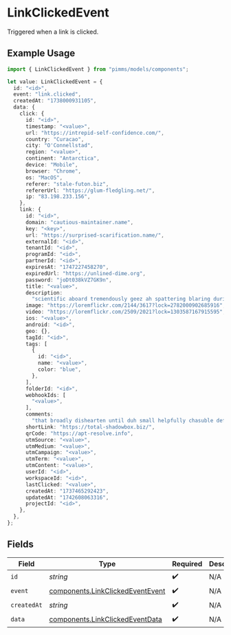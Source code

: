 # LinkClickedEvent

Triggered when a link is clicked.

## Example Usage

```typescript
import { LinkClickedEvent } from "pimms/models/components";

let value: LinkClickedEvent = {
  id: "<id>",
  event: "link.clicked",
  createdAt: "1738000931105",
  data: {
    click: {
      id: "<id>",
      timestamp: "<value>",
      url: "https://intrepid-self-confidence.com/",
      country: "Curacao",
      city: "O'Connellstad",
      region: "<value>",
      continent: "Antarctica",
      device: "Mobile",
      browser: "Chrome",
      os: "MacOS",
      referer: "stale-futon.biz",
      refererUrl: "https://glum-fledgling.net/",
      ip: "83.198.233.156",
    },
    link: {
      id: "<id>",
      domain: "cautious-maintainer.name",
      key: "<key>",
      url: "https://surprised-scarification.name/",
      externalId: "<id>",
      tenantId: "<id>",
      programId: "<id>",
      partnerId: "<id>",
      expiresAt: "1747227458270",
      expiredUrl: "https://unlined-dime.org",
      password: "joDt038kVZ7GK9n",
      title: "<value>",
      description:
        "scientific aboard tremendously geez ah spattering blaring during",
      image: "https://loremflickr.com/2144/3617?lock=2782000902685916",
      video: "https://loremflickr.com/2509/2021?lock=1303587167915595",
      ios: "<value>",
      android: "<id>",
      geo: {},
      tagId: "<id>",
      tags: [
        {
          id: "<id>",
          name: "<value>",
          color: "blue",
        },
      ],
      folderId: "<id>",
      webhookIds: [
        "<value>",
      ],
      comments:
        "that broadly dishearten until duh small helpfully chasuble defiantly rightfully behind tuxedo enchanting free humidity beyond perspire",
      shortLink: "https://total-shadowbox.biz/",
      qrCode: "https://apt-resolve.info",
      utmSource: "<value>",
      utmMedium: "<value>",
      utmCampaign: "<value>",
      utmTerm: "<value>",
      utmContent: "<value>",
      userId: "<id>",
      workspaceId: "<id>",
      lastClicked: "<value>",
      createdAt: "1737465292423",
      updatedAt: "1742608063316",
      projectId: "<id>",
    },
  },
};
```

## Fields

| Field                                                                                | Type                                                                                 | Required                                                                             | Description                                                                          |
| ------------------------------------------------------------------------------------ | ------------------------------------------------------------------------------------ | ------------------------------------------------------------------------------------ | ------------------------------------------------------------------------------------ |
| `id`                                                                                 | *string*                                                                             | :heavy_check_mark:                                                                   | N/A                                                                                  |
| `event`                                                                              | [components.LinkClickedEventEvent](../../models/components/linkclickedeventevent.md) | :heavy_check_mark:                                                                   | N/A                                                                                  |
| `createdAt`                                                                          | *string*                                                                             | :heavy_check_mark:                                                                   | N/A                                                                                  |
| `data`                                                                               | [components.LinkClickedEventData](../../models/components/linkclickedeventdata.md)   | :heavy_check_mark:                                                                   | N/A                                                                                  |